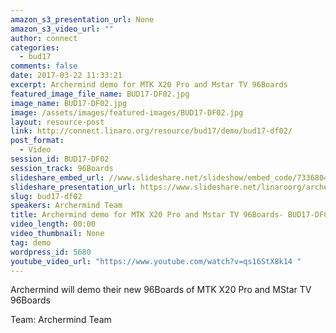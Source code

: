 ```yaml
---
amazon_s3_presentation_url: None
amazon_s3_video_url: ""
author: connect
categories:
  - bud17
comments: false
date: 2017-03-22 11:33:21
excerpt: Archermind demo for MTK X20 Pro and Mstar TV 96Boards
featured_image_file_name: BUD17-DF02.jpg
image_name: BUD17-DF02.jpg
image: /assets/images/featured-images/BUD17-DF02.jpg
layout: resource-post
link: http://connect.linaro.org/resource/bud17/demo/bud17-df02/
post_format:
  - Video
session_id: BUD17-DF02
session_track: 96Boards
slideshare_embed_url: //www.slideshare.net/slideshow/embed_code/73368041
slideshare_presentation_url: https://www.slideshare.net/linaroorg/archermind-demo-for-mtk-x20-pro-and-mstar-tv-96boards
slug: bud17-df02
speakers: Archermind Team
title: Archermind demo for MTK X20 Pro and Mstar TV 96Boards- BUD17-DF02
video_length: 00:00
video_thumbnail: None
tag: demo
wordpress_id: 5680
youtube_video_url: "https://www.youtube.com/watch?v=qs16StX8k14 "
---
```


Archermind will demo their new 96Boards of MTK X20 Pro and MStar TV 96Boards

Team: Archermind Team
